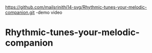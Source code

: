 https://github.com/mailsrinithi14-svg/Rhythmic-tunes-your-melodic-companion.git -demo video
# Rhythmic-tunes-your-melodic-companion
